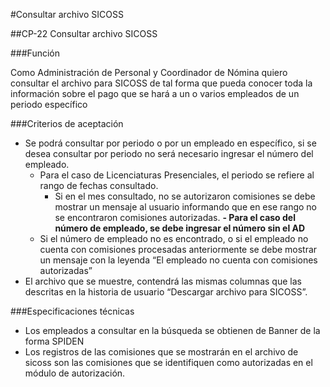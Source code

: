 #Consultar archivo SICOSS

##CP-22 Consultar archivo SICOSS

###Función

Como Administración de Personal y Coordinador de Nómina
quiero consultar el archivo para SICOSS
de tal forma que pueda conocer toda la información sobre el pago que se hará a un  o varios empleados de un periodo específico 

###Criterios de aceptación 

- Se podrá consultar por periodo o por un empleado en específico, si se desea consultar por periodo no será necesario ingresar el número del empleado. 
	- Para el caso de Licenciaturas Presenciales, el periodo se refiere al rango de fechas consultado.  
		- Si en el mes consultado,  no se autorizaron comisiones se debe mostrar un mensaje al usuario informando que en ese rango no se encontraron comisiones autorizadas.
**- Para el caso del número de empleado, se debe ingresar el número sin el AD**
	- Si el número de empleado no es encontrado, o si el empleado no cuenta con comisiones procesadas anteriormente se debe mostrar un mensaje con la leyenda “El empleado no cuenta con comisiones autorizadas”
- El archivo que se muestre, contendrá las mismas columnas que las descritas en la historia de usuario “Descargar archivo para SICOSS”. 

###Especificaciones técnicas 

- Los empleados a consultar en la búsqueda se obtienen de Banner de la forma SPIDEN
- Los registros de las comisiones que se mostrarán en el archivo de sicoss son las comisiones que se identifiquen como autorizadas en el módulo de autorización.